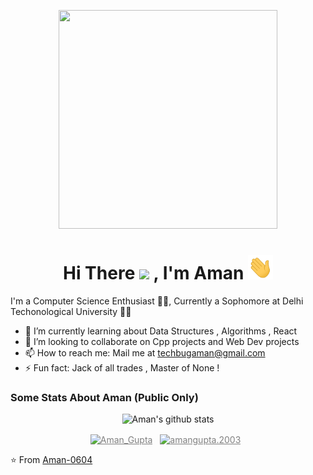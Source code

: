 <p align="Center" ><img src="https://camo.githubusercontent.com/3b7c592ede97b6138ffd4b1cc1541c2f3b11fd39/687474703a2f2f33312e6d656469612e74756d626c722e636f6d2f31376665613932306666333665663466356238373764353231366137616164392f74756d626c725f6d6f39786a65387a5a34317163626975666f315f313238302e676966" height="350px" width ="350px"></p>


<h1 align="Center">  Hi There <img src="https://media.giphy.com/media/WUlplcMpOCEmTGBtBW/giphy.gif" width="40px"> , I'm Aman <img src="https://raw.githubusercontent.com/ABSphreak/ABSphreak/master/gifs/Hi.gif" width="40px" /> </h1>

I'm a Computer Science Enthusiast  👨‍💻, Currently a Sophomore at Delhi Techonological University 👨‍🎓

- 🌱 I’m currently learning about Data Structures , Algorithms , React
- 👯 I’m looking to collaborate on Cpp projects and Web Dev projects
- 📫 How to reach me: Mail me at techbugaman@gmail.com
- ⚡ Fun fact: Jack of all trades , Master of None ! 


### Some Stats About Aman (Public Only)
<p align="center" >
<img alt="Aman's github stats" src="https://github-readme-stats.vercel.app/api?username=Aman-0604&show_icons=true&theme=merko"> </p>


<p align="center">
<a href="https://www.linkedin.com/in/ag0604/" target="_blank" style="color : grey"><img align="center" src="https://cdn.jsdelivr.net/npm/simple-icons@3.1.0/icons/linkedin.svg" alt="Aman_Gupta" height="25" width="25" /></a>&nbsp;&nbsp;
<a href="https://www.instagram.com/amangupta.2003/" target="_blank" style="color : grey"><img align="center" src="https://cdn.jsdelivr.net/npm/simple-icons@3.0.1/icons/instagram.svg" alt="amangupta.2003" height="25" width="25" /></a>&nbsp;&nbsp;
</p>


⭐️ From [Aman-0604](https://github.com/Aman-0604)
